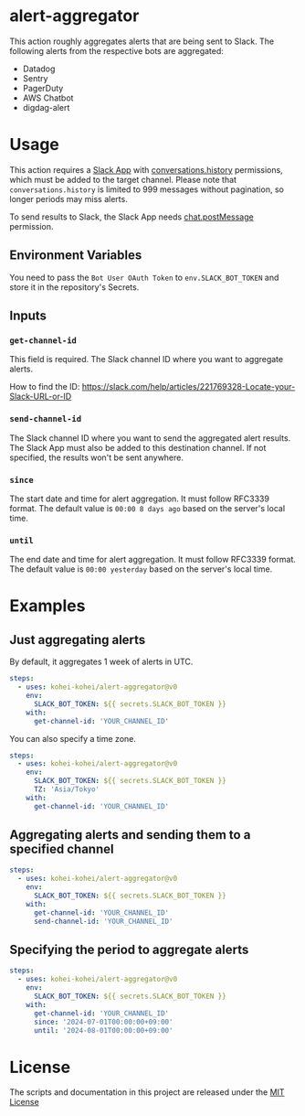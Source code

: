 # alert-aggregator

This action roughly aggregates alerts that are being sent to Slack. The following alerts from the respective bots are aggregated:

- Datadog
- Sentry
- PagerDuty
- AWS Chatbot
- digdag-alert

# Usage

This action requires a [Slack App](https://api.slack.com/quickstart) with [conversations.history](https://api.slack.com/methods/conversations.history) permissions, which must be added to the target channel. Please note that `conversations.history` is limited to 999 messages without pagination, so longer periods may miss alerts.

To send results to Slack, the Slack App needs [chat.postMessage](https://api.slack.com/methods/chat.postMessage) permission.

## Environment Variables

You need to pass the `Bot User OAuth Token` to `env.SLACK_BOT_TOKEN` and store it in the repository's Secrets.

## Inputs

### `get-channel-id`

This field is required. The Slack channel ID where you want to aggregate alerts.

How to find the ID: https://slack.com/help/articles/221769328-Locate-your-Slack-URL-or-ID

### `send-channel-id`

The Slack channel ID where you want to send the aggregated alert results. The Slack App must also be added to this destination channel. If not specified, the results won't be sent anywhere.

### `since`

The start date and time for alert aggregation. It must follow RFC3339 format. The default value is `00:00 8 days ago` based on the server's local time.

### `until`

The end date and time for alert aggregation. It must follow RFC3339 format. The default value is `00:00 yesterday` based on the server's local time.

# Examples

## Just aggregating alerts

By default, it aggregates 1 week of alerts in UTC.

```yaml
steps:
  - uses: kohei-kohei/alert-aggregator@v0
    env:
      SLACK_BOT_TOKEN: ${{ secrets.SLACK_BOT_TOKEN }}
    with:
      get-channel-id: 'YOUR_CHANNEL_ID'
```

You can also specify a time zone.

```yaml
steps:
  - uses: kohei-kohei/alert-aggregator@v0
    env:
      SLACK_BOT_TOKEN: ${{ secrets.SLACK_BOT_TOKEN }}
      TZ: 'Asia/Tokyo'
    with:
      get-channel-id: 'YOUR_CHANNEL_ID'
```


## Aggregating alerts and sending them to a specified channel

```yaml
steps:
  - uses: kohei-kohei/alert-aggregator@v0
    env:
      SLACK_BOT_TOKEN: ${{ secrets.SLACK_BOT_TOKEN }}
    with:
      get-channel-id: 'YOUR_CHANNEL_ID'
      send-channel-id: 'YOUR_CHANNEL_ID'
```

## Specifying the period to aggregate alerts

```yaml
steps:
  - uses: kohei-kohei/alert-aggregator@v0
    env:
      SLACK_BOT_TOKEN: ${{ secrets.SLACK_BOT_TOKEN }}
    with:
      get-channel-id: 'YOUR_CHANNEL_ID'
      since: '2024-07-01T00:00:00+09:00'
      until: '2024-08-01T00:00:00+09:00'
```

# License

The scripts and documentation in this project are released under the [MIT License](LICENSE)
